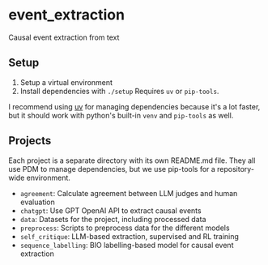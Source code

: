 # event_extraction

Causal event extraction from text

## Setup

1. Setup a virtual environment
2. Install dependencies with `./setup`
Requires `uv` or `pip-tools`.

I recommend using [uv](https://github.com/astral-sh/uv) for managing dependencies
because it's a lot faster, but it should work with python's built-in `venv` and
`pip-tools` as well.

## Projects

Each project is a separate directory with its own README.md file. They all use PDM to
manage dependencies, but we use pip-tools for a repository-wide environment.

- `agreement`: Calculate agreement between LLM judges and human evaluation
- `chatgpt`: Use GPT OpenAI API to extract causal events
- `data`: Datasets for the project, including processed data
- `preprocess`: Scripts to preprocess data for the different models
- `self_critique`: LLM-based extraction, supervised and RL training
- `sequence_labelling`: BIO labelling-based model for causal event extraction
